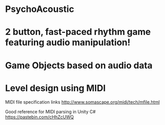 # PsychoAcoustic
# 2 button, fast-paced rhythm game featuring audio manipulation!

# Game Objects based on audio data
# Level design using MIDI

MIDI file specification links
http://www.somascape.org/midi/tech/mfile.html

Good reference for MIDI parsing in Unity C#
https://pastebin.com/cHhZcUWQ

